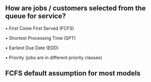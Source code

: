 ## How are jobs / customers selected from the queue for service?
• First Come First Served (FCFS)

• Shortest Processing Time (SPT)

• Earliest Due Date (EDD)

• Priority (jobs are in different priority classes)

## FCFS default assumption for most models